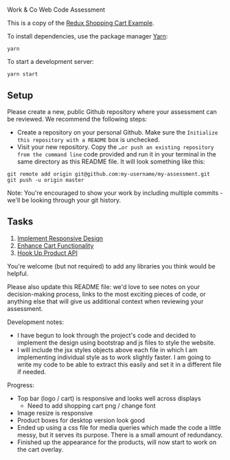 #
Work & Co Web Code Assessment

This is a copy of the [Redux Shopping Cart Example](https://github.com/reactjs/redux/tree/master/examples/shopping-cart).

To install dependencies, use the package manager [Yarn](https://yarnpkg.com/en/):

```
yarn
```

To start a development server:

```
yarn start
```

## Setup

Please create a new, public Github repository where your assessment can be reviewed. We recommend the following steps:

- Create a repository on your personal Github. Make sure the `Initialize this repository with a README` box is unchecked.
- Visit your new repository. Copy the `…or push an existing repository from the command line` code provided and run it in your terminal in the same directory as this README file. It will look something like this:

```
git remote add origin git@github.com:my-username/my-assessment.git
git push -u origin master
```

Note: You're encouraged to show your work by including multiple commits - we'll be looking through your git history.

## Tasks

1. [Implement Responsive Design](/tasks/01-responsive-design.md)
2. [Enhance Cart Functionality](/tasks/02-cart-enhancements.md)
3. [Hook Up Product API](/tasks/03-product-api.md)

You're welcome (but not required) to add any libraries you think would be helpful.

Please also update this README file: we'd love to see notes on your decision-making process, links to the most exciting pieces of code, or anything else that will give us additional context when reviewing your assessment.

Development notes:
* I have begun to look through the project's code and decided to implement the design using bootstrap and js files to style the website. 
* I will include the jsx styles objects above each file in which I am implementing individual style as to work slightly faster. I am going to write my code to be able to extract this easily and set it in a different file if needed.

Progress: 
* Top bar (logo / cart) is responsive and looks well across displays
    * Need to add shopping cart png / change font
* Image resize is responsive
* Product boxes for desktop version look good
* Ended up using a css file for media queries which made the code a little messy, but it serves its purpose. There is a small amount of redundancy.
* Finished up the appearance for the products, will now start to work on the cart overlay.

